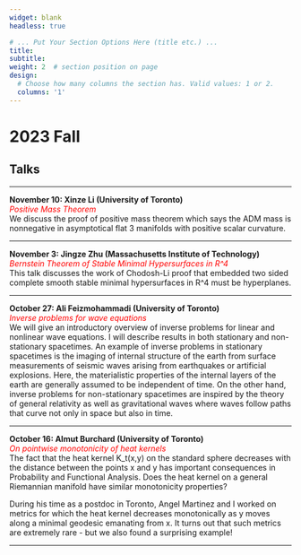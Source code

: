 ```yaml
---
widget: blank
headless: true

# ... Put Your Section Options Here (title etc.) ...
title: 
subtitle: 
weight: 2  # section position on page
design:
  # Choose how many columns the section has. Valid values: 1 or 2.
  columns: '1'
---
```

# 2023 Fall
## Talks

---

**November 10: Xinze Li (University of Toronto)**<br>
<span style="color:red">*Positive Mass Theorem*</span><br>
We discuss the proof of positive mass theorem which says the ADM mass is nonnegative in asymptotical flat 3 manifolds with positive scalar curvature.

---

**November 3: Jingze Zhu (Massachusetts Institute of Technology)**<br>
<span style="color:red">*Bernstein Theorem of Stable Minimal Hypersurfaces in R^4*</span><br>
This talk discusses the work of Chodosh-Li proof that embedded two sided complete smooth stable minimal hypersurfaces in R^4 must be hyperplanes.

---

**October 27: Ali Feizmohammadi (University of Toronto)**<br>
<span style="color:red">*Inverse problems for wave equations*</span><br>
We will give an introductory overview of inverse problems for linear and nonlinear wave equations. I will describe results in both stationary and non-stationary spacetimes. An example of inverse problems in stationary spacetimes is the imaging
of internal structure of the earth from surface measurements of seismic waves arising from earthquakes or artificial explosions. Here, the materialistic properties of the internal layers of the earth are generally assumed to be independent of
time. On the other hand, inverse problems for non-stationary spacetimes are inspired by the theory of general relativity as well as gravitational waves where waves follow paths that curve not only in space but also in time.

---

**October 16: Almut Burchard (University of Toronto)**<br>
<span style="color:red">*On pointwise monotonicity of heat kernels*</span><br>
The fact that the heat kernel K_t(x,y) on the standard sphere decreases with the distance between the points x and y has important consequences in Probability and Functional Analysis. Does the heat kernel on a general Riemannian manifold have similar monotonicity properties?

During his time as a postdoc in Toronto, Angel Martinez and I worked on metrics for which the heat kernel decreases monotonically as y moves along a minimal geodesic emanating from x. It turns out that such metrics are extremely rare - but we also found a surprising example!

---


